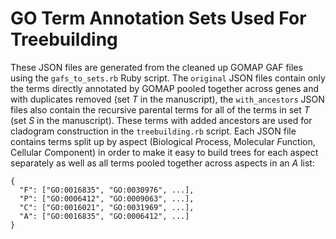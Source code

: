 # GO Term Annotation Sets Used For Treebuilding
These JSON files are generated from the cleaned up GOMAP GAF files using the `gafs_to_sets.rb` Ruby script.
The `original` JSON files contain only the terms directly annotated by GOMAP pooled together across genes and with duplicates removed (set $T$ in the manuscript), the `with_ancestors` JSON files also contain the recursive parental terms for all of the terms in set $T$ (set $S$ in the manuscript).
These terms with added ancestors are used for cladogram construction in the `treebuilding.rb` script.
Each JSON file contains terms split up by aspect (Biological *P*rocess, Molecular *F*unction, Cellular *C*omponent) in order to make it easy to build trees for each aspect separately as well as all terms pooled together across aspects in an *A* list:

```
{
  "F": ["GO:0016835", "GO:0030976", ...],
  "P": ["GO:0006412", "GO:0009063", ...],
  "C": ["GO:0016021", "GO:0031969", ...],
  "A": ["GO:0016835", "GO:0006412", ...]
}
```
